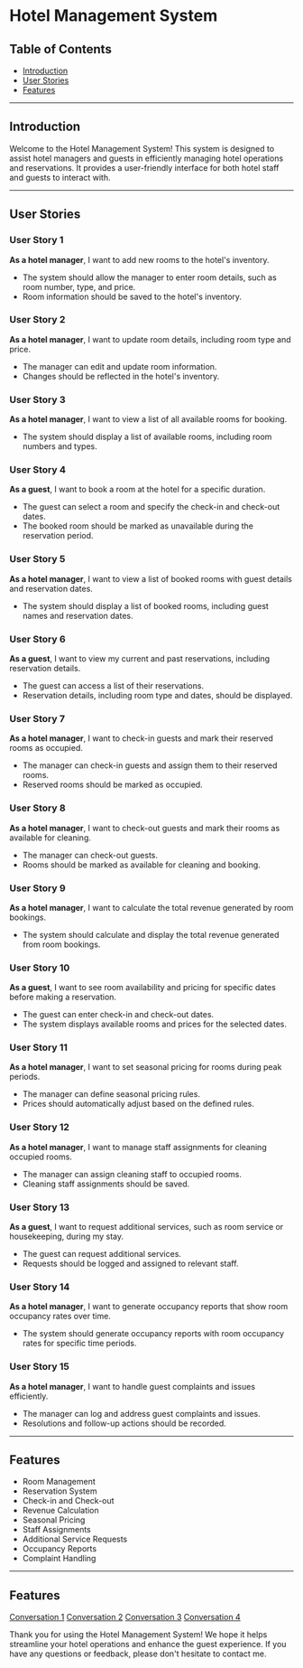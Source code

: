 # Hotel Management System

## Table of Contents

- [Introduction](#introduction)
- [User Stories](#user-stories)
- [Features](#features)

---

## Introduction

Welcome to the Hotel Management System! This system is designed to assist hotel managers and guests in efficiently managing hotel operations and reservations. It provides a user-friendly interface for both hotel staff and guests to interact with.

---

## User Stories

### User Story 1

**As a hotel manager**, I want to add new rooms to the hotel's inventory.

- The system should allow the manager to enter room details, such as room number, type, and price.
- Room information should be saved to the hotel's inventory.

### User Story 2

**As a hotel manager**, I want to update room details, including room type and price.

- The manager can edit and update room information.
- Changes should be reflected in the hotel's inventory.

### User Story 3

**As a hotel manager**, I want to view a list of all available rooms for booking.

- The system should display a list of available rooms, including room numbers and types.

### User Story 4

**As a guest**, I want to book a room at the hotel for a specific duration.

- The guest can select a room and specify the check-in and check-out dates.
- The booked room should be marked as unavailable during the reservation period.

### User Story 5

**As a hotel manager**, I want to view a list of booked rooms with guest details and reservation dates.

- The system should display a list of booked rooms, including guest names and reservation dates.

### User Story 6

**As a guest**, I want to view my current and past reservations, including reservation details.

- The guest can access a list of their reservations.
- Reservation details, including room type and dates, should be displayed.

### User Story 7

**As a hotel manager**, I want to check-in guests and mark their reserved rooms as occupied.

- The manager can check-in guests and assign them to their reserved rooms.
- Reserved rooms should be marked as occupied.

### User Story 8

**As a hotel manager**, I want to check-out guests and mark their rooms as available for cleaning.

- The manager can check-out guests.
- Rooms should be marked as available for cleaning and booking.

### User Story 9

**As a hotel manager**, I want to calculate the total revenue generated by room bookings.

- The system should calculate and display the total revenue generated from room bookings.

### User Story 10

**As a guest**, I want to see room availability and pricing for specific dates before making a reservation.

- The guest can enter check-in and check-out dates.
- The system displays available rooms and prices for the selected dates.

### User Story 11

**As a hotel manager**, I want to set seasonal pricing for rooms during peak periods.

- The manager can define seasonal pricing rules.
- Prices should automatically adjust based on the defined rules.

### User Story 12

**As a hotel manager**, I want to manage staff assignments for cleaning occupied rooms.

- The manager can assign cleaning staff to occupied rooms.
- Cleaning staff assignments should be saved.

### User Story 13

**As a guest**, I want to request additional services, such as room service or housekeeping, during my stay.

- The guest can request additional services.
- Requests should be logged and assigned to relevant staff.

### User Story 14

**As a hotel manager**, I want to generate occupancy reports that show room occupancy rates over time.

- The system should generate occupancy reports with room occupancy rates for specific time periods.

### User Story 15

**As a hotel manager**, I want to handle guest complaints and issues efficiently.

- The manager can log and address guest complaints and issues.
- Resolutions and follow-up actions should be recorded.

---

## Features

- Room Management
- Reservation System
- Check-in and Check-out
- Revenue Calculation
- Seasonal Pricing
- Staff Assignments
- Additional Service Requests
- Occupancy Reports
- Complaint Handling

---
## Features
[Conversation 1](https://chat.openai.com/share/edca63f0-6b0e-4deb-b3b9-3a876f8717a5 "Conversation 1")
[Conversation 2](https://chat.openai.com/share/aca4dc84-bc2e-4ccf-8af3-11aa1aaa56b1 "Conversation 2")
[Conversation 3](https://chat.openai.com/share/6def56c3-28d9-4f36-8a57-16c4327d3aaa "Conversation 3")
[Conversation 4](https://chat.openai.com/share/292873a6-da9f-4464-a48e-75e3a1d65289 "Conversation 4")

Thank you for using the Hotel Management System! We hope it helps streamline your hotel operations and enhance the guest experience. If you have any questions or feedback, please don't hesitate to contact me.
